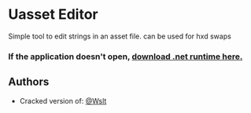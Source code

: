 # Uasset Editor
Simple tool to edit strings in an asset file. can be used for hxd swaps

### If the application doesn't open, [download .net runtime here.](https://dotnet.microsoft.com/en-us/download/dotnet/thank-you/sdk-7.0.407-windows-x64-installer)

## Authors

- Cracked version of: [@Wslt](https://github.com/CodeWslt/Fortnite-Uasset-Reader)
